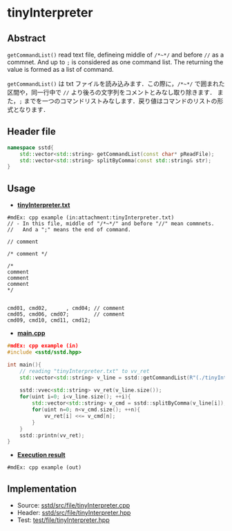 # tinyInterpreter
## Abstract
`getCommandList()` read text file, defineing middle of `/*~*/` and before `//` as a commnet.
And up to `;` is considered as one command list. The returning the value is formed as a list of command.

`getCommandList()` は txt ファイルを読み込みます．この際に，`/*~*/` で囲まれた区間や，同一行中で `//` より後ろの文字列をコメントとみなし取り除きます．
また，`;` までを一つのコマンドリストみなします．戻り値はコマンドのリストの形式となります．

## Header file
```cpp
namespace sstd{
    std::vector<std::string> getCommandList(const char* pReadFile);
    std::vector<std::string> splitByComma(const std::string& str);
}
```

## Usage
- <u>**tinyInterpreter.txt**</u>
```
#mdEx: cpp example (in:attachment:tinyInterpreter.txt)
// - In this file, middle of "/*~*/" and before "//" mean commnets.
//   And a ";" means the end of command.

// comment

/* comment */

/* 
comment 
comment 
comment 
*/


cmd01, cmd02,      , cmd04; // comment
cmd05, cmd06, cmd07;        // comment
cmd09, cmd10, cmd11, cmd12;
```
- <u>**main.cpp**</u>
```cpp
#mdEx: cpp example (in)
#include <sstd/sstd.hpp>

int main(){
    // reading "tinyInterpreter.txt" to vv_ret
    std::vector<std::string> v_line = sstd::getCommandList(R"(./tinyInterpreter.txt)");
    
    sstd::vvec<std::string> vv_ret(v_line.size());
    for(uint i=0; i<v_line.size(); ++i){
        std::vector<std::string> v_cmd = sstd::splitByComma(v_line[i]);
        for(uint n=0; n<v_cmd.size(); ++n){
            vv_ret[i] <<= v_cmd[n];
        }
    }
    sstd::printn(vv_ret);
}
```
- <u>**Execution result**</u>
```
#mdEx: cpp example (out)
```

## Implementation
- Source: [sstd/src/file/tinyInterpreter.cpp](https://github.com/admiswalker/SubStandardLibrary-SSTD-/blob/master/sstd/src/file/tinyInterpreter.cpp)
- Header: [sstd/src/file/tinyInterpreter.hpp](https://github.com/admiswalker/SubStandardLibrary-SSTD-/blob/master/sstd/src/file/tinyInterpreter.hpp)
- Test: [test/file/tinyInterpreter.hpp](https://github.com/admiswalker/SubStandardLibrary-SSTD-/blob/master/test/file/tinyInterpreter.hpp)

